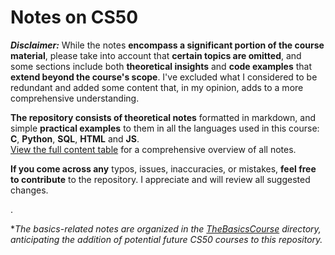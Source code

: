 # Notes on CS50

***Disclaimer:*** While the notes **encompass a significant portion of the course material**, please take into account that **certain topics are omitted**, and some sections include both **theoretical insights** and **code examples** that **extend beyond the course's scope**. I've excluded what I considered to be redundant and added some content that, in my opinion, adds to a more comprehensive understanding.

**The repository consists of theoretical notes** formatted in markdown, and simple **practical examples** to them in all the languages used in this course: **C**, **Python**, **SQL**, **HTML** and **JS**.  
[View the full content table](./TheBasicsCourse/README.md) for a comprehensive overview of all notes.

**If you come across any** typos, issues, inaccuracies, or mistakes, **feel free to contribute** to the repository. I appreciate and will review all suggested changes.

.

**The basics-related notes are organized in the [TheBasicsCourse](./TheBasicsCourse/) directory, anticipating the addition of potential future CS50 courses to this repository.*
